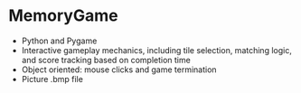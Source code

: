 # MemoryGame
- Python and Pygame
- Interactive gameplay mechanics, including tile selection, matching logic, and score tracking based on completion time
- Object oriented: mouse clicks and game termination
- Picture .bmp file
